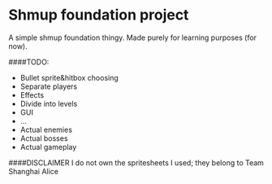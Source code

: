 Shmup foundation project
====

A simple shmup foundation thingy. Made purely for learning purposes (for now).

####TODO:

- Bullet sprite&hitbox choosing
- Separate players
- Effects
- Divide into levels
- GUI
- ...
- Actual enemies
- Actual bosses
- Actual gameplay


####DISCLAIMER
I do not own the spritesheets I used; they belong to Team Shanghai Alice

